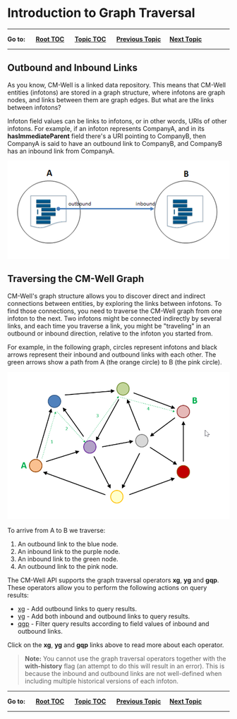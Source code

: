 # Introduction to Graph Traversal #

----

**Go to:** &nbsp;&nbsp;&nbsp;&nbsp; [**Root TOC**](CM-Well.RootTOC.TOC.md) &nbsp;&nbsp;&nbsp;&nbsp; [**Topic TOC**](API.Traversal.TOC.md) &nbsp;&nbsp;&nbsp;&nbsp; [**Previous Topic**](API.Traversal.TOC.md)&nbsp;&nbsp;&nbsp;&nbsp; [**Next Topic**](API.Traversal.xg.md)  

----

## Outbound and Inbound Links ##

As you know, CM-Well is a linked data repository. This means that CM-Well entities (infotons) are stored in a graph structure, where infotons are graph nodes, and links between them are graph edges. But what are the links between infotons?

Infoton field values can be links to infotons, or in other words, URIs of other infotons. For example, if an infoton represents CompanyA, and in its **hasImmediateParent** field there's a URI pointing to CompanyB, then CompanyA is said to have an outbound link to CompanyB, and CompanyB has an inbound link from CompanyA.

<img src="./_Images/Outbound-and-inbound-links.png">

## Traversing the CM-Well Graph ##

CM-Well's graph structure allows you to discover direct and indirect connections between entities, by exploring the links between infotons. To find those connections, you need to traverse the CM-Well graph from one infoton to the next. Two infotons might be connected indirectly by several links, and each time you traverse a link, you might be "traveling" in an outbound or inbound direction, relative to the infoton you started from.

For example, in the following graph, circles represent infotons and black arrows represent their inbound and outbound links with each other. The green arrows show a path from A (the orange circle) to B (the pink circle).

<img src="./_Images/GraphTraversal.png">

To arrive from A to B we traverse:

1. An outbound link to the blue node.
1. An inbound link to the purple node.
1. An inbound link to the green node.
1. An outbound link to the pink node.

The CM-Well API supports the graph traversal operators **xg**, **yg** and **gqp**. These operators allow you to perform the following actions on query results:

- [xg](ADDLINK) - Add outbound links to query results.
- [yg](ADDLINK) - Add both inbound and outbound links to query results.
- [qgp](ADDLINK) - Filter query results according to field values of inbound and outbound links.

Click on the **xg**, **yg** and **gqp** links above to read more about each operator.

>**Note:** You cannot use the graph traversal operators together with the **with-history** flag (an attempt to do this will result in an error). This is because the inbound and outbound links are not well-defined when including multiple historical versions of each infoton.


----

**Go to:** &nbsp;&nbsp;&nbsp;&nbsp; [**Root TOC**](CM-Well.RootTOC.TOC.md) &nbsp;&nbsp;&nbsp;&nbsp; [**Topic TOC**](API.Traversal.TOC.md) &nbsp;&nbsp;&nbsp;&nbsp; [**Previous Topic**](API.Traversal.TOC.md)&nbsp;&nbsp;&nbsp;&nbsp; [**Next Topic**](API.Traversal.xg.md)  

----
